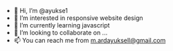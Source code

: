 - 👋 Hi, I’m @ayukse1
- 👀 I’m interested in responsive website design
- 🌱 I’m currently learning javascript
- 💞️ I’m looking to collaborate on ...
- 📫 You can reach me from m.ardayuksell@gmail.com

<!---
ayukse1/ayukse1 is a ✨ special ✨ repository because its `README.md` (this file) appears on your GitHub profile.
You can click the Preview link to take a look at your changes.
--->

